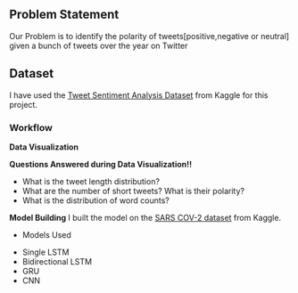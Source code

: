 ## Problem Statement
Our Problem is to identify the polarity of tweets[positive,negative or neutral] given a bunch of tweets over the year on Twitter

## Dataset
I have used the [Tweet Sentiment Analysis Dataset](https://www.kaggle.com/competitions/tweet-sentiment-extraction/data) from Kaggle for this project.

### Workflow

**Data Visualization**

**Questions Answered during Data Visualization!!**
- What is the tweet length distribution?
- What are the number of short tweets? What is their polarity?
- What is the distribution of word counts?

**Model Building**
I built the model on the [SARS COV-2 dataset](https://www.kaggle.com/datasets/gpreda/all-covid19-vaccines-tweets) from Kaggle.

* Models Used

- Single LSTM
- Bidirectional LSTM
- GRU
- CNN



